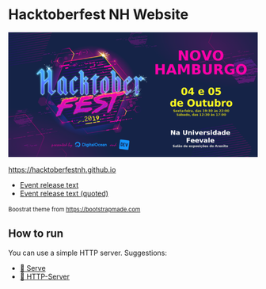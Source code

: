 # Hacktoberfest NH Website

![hacktoberfestnh](img/hacktoberfestnh.png)

https://hacktoberfestnh.github.io

- [Event release text](docs/RELEASE.md)
- [Event release text (quoted)](docs/RELEASE-quoted.md)

<small>Boostrat theme from https://bootstrapmade.com</small>

## How to run

You can use a simple HTTP server. Suggestions:
- [🔗 Serve](https://www.npmjs.com/package/serve)
- [🔗 HTTP-Server](https://www.npmjs.com/package/http-server)
